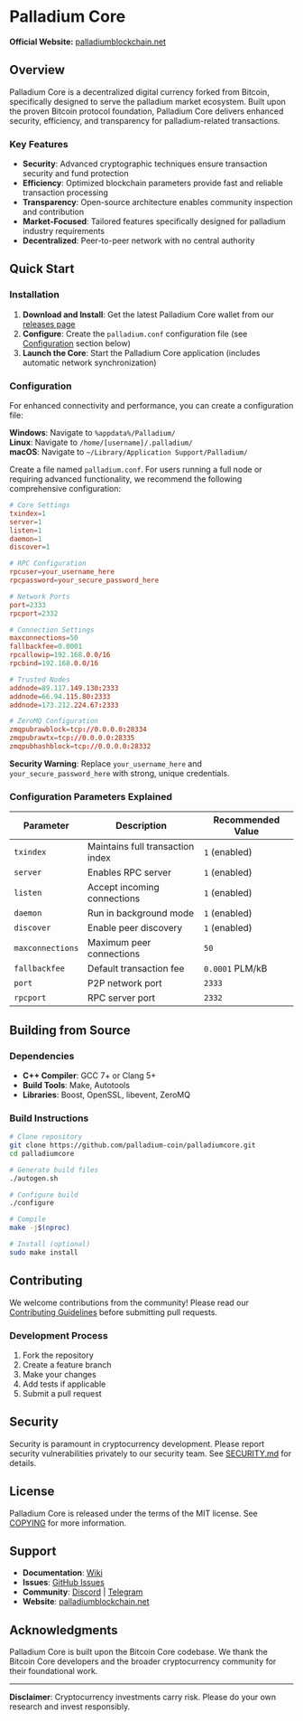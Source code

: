 # Palladium Core

**Official Website:** [palladiumblockchain.net](https://palladiumblockchain.net)
## Overview

Palladium Core is a decentralized digital currency forked from Bitcoin, specifically designed to serve the palladium market ecosystem. Built upon the proven Bitcoin protocol foundation, Palladium Core delivers enhanced security, efficiency, and transparency for palladium-related transactions.

### Key Features

- **Security**: Advanced cryptographic techniques ensure transaction security and fund protection
- **Efficiency**: Optimized blockchain parameters provide fast and reliable transaction processing
- **Transparency**: Open-source architecture enables community inspection and contribution
- **Market-Focused**: Tailored features specifically designed for palladium industry requirements
- **Decentralized**: Peer-to-peer network with no central authority

## Quick Start

### Installation

1. **Download and Install**: Get the latest Palladium Core wallet from our [releases page](https://github.com/davide3011/palladiumcore/releases/tag/v1.3.0)
2. **Configure**: Create the `palladium.conf` configuration file (see [Configuration](#advanced-configuration) section below)
3. **Launch the Core**: Start the Palladium Core application (includes automatic network synchronization)

### Configuration

For enhanced connectivity and performance, you can create a configuration file:

**Windows**: Navigate to `%appdata%/Palladium/`  
**Linux**: Navigate to `/home/[username]/.palladium/`  
**macOS**: Navigate to `~/Library/Application Support/Palladium/`

Create a file named `palladium.conf`. For users running a full node or requiring advanced functionality, we recommend the following comprehensive configuration:

```conf
# Core Settings
txindex=1
server=1
listen=1
daemon=1
discover=1

# RPC Configuration
rpcuser=your_username_here
rpcpassword=your_secure_password_here

# Network Ports
port=2333
rpcport=2332

# Connection Settings
maxconnections=50
fallbackfee=0.0001
rpcallowip=192.168.0.0/16
rpcbind=192.168.0.0/16

# Trusted Nodes
addnode=89.117.149.130:2333
addnode=66.94.115.80:2333
addnode=173.212.224.67:2333

# ZeroMQ Configuration
zmqpubrawblock=tcp://0.0.0.0:28334
zmqpubrawtx=tcp://0.0.0.0:28335
zmqpubhashblock=tcp://0.0.0.0:28332
```

**Security Warning**: Replace `your_username_here` and `your_secure_password_here` with strong, unique credentials.

### Configuration Parameters Explained

| Parameter | Description | Recommended Value |
|-----------|-------------|-------------------|
| `txindex` | Maintains full transaction index | `1` (enabled) |
| `server` | Enables RPC server | `1` (enabled) |
| `listen` | Accept incoming connections | `1` (enabled) |
| `daemon` | Run in background mode | `1` (enabled) |
| `discover` | Enable peer discovery | `1` (enabled) |
| `maxconnections` | Maximum peer connections | `50` |
| `fallbackfee` | Default transaction fee | `0.0001` PLM/kB |
| `port` | P2P network port | `2333` |
| `rpcport` | RPC server port | `2332` |

## Building from Source

### Dependencies

- **C++ Compiler**: GCC 7+ or Clang 5+
- **Build Tools**: Make, Autotools
- **Libraries**: Boost, OpenSSL, libevent, ZeroMQ

### Build Instructions

```bash
# Clone repository
git clone https://github.com/palladium-coin/palladiumcore.git
cd palladiumcore

# Generate build files
./autogen.sh

# Configure build
./configure

# Compile
make -j$(nproc)

# Install (optional)
sudo make install
```

## Contributing

We welcome contributions from the community! Please read our [Contributing Guidelines](CONTRIBUTING.md) before submitting pull requests.

### Development Process

1. Fork the repository
2. Create a feature branch
3. Make your changes
4. Add tests if applicable
5. Submit a pull request

## Security

Security is paramount in cryptocurrency development. Please report security vulnerabilities privately to our security team. See [SECURITY.md](SECURITY.md) for details.

## License

Palladium Core is released under the terms of the MIT license. See [COPYING](COPYING) for more information.

## Support

- **Documentation**: [Wiki](https://github.com/palladium-coin/palladium/wiki)
- **Issues**: [GitHub Issues](https://github.com/palladium-coin/palladium/issues)
- **Community**: [Discord](https://discord.gg/palladium) | [Telegram](https://t.me/palladiumcoin)
- **Website**: [palladiumblockchain.net](https://palladiumblockchain.net/)

## Acknowledgments

Palladium Core is built upon the Bitcoin Core codebase. We thank the Bitcoin Core developers and the broader cryptocurrency community for their foundational work.

---

**Disclaimer**: Cryptocurrency investments carry risk. Please do your own research and invest responsibly.
